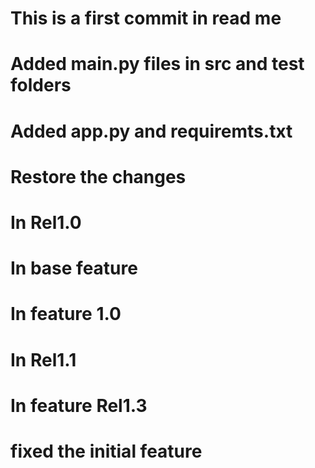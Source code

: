 # This is a first commit in read me

# Added main.py files in src and test folders
# Added app.py and requiremts.txt
# Restore the changes 
# In Rel1.0
# In base feature
# In feature 1.0
# In Rel1.1

# In  feature Rel1.3

# fixed the initial feature
